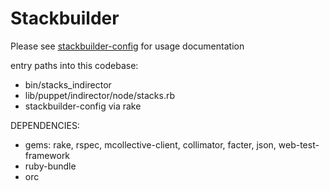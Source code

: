 Stackbuilder
============

Please see [stackbuilder-config] for usage documentation

[stackbuilder-config]:https://github.com/tim-group/stackbuilder-config

entry paths into this codebase:
- bin/stacks_indirector
- lib/puppet/indirector/node/stacks.rb
- stackbuilder-config via rake

DEPENDENCIES:
 - gems: rake, rspec, mcollective-client, collimator, facter, json, web-test-framework
 - ruby-bundle
 - orc
